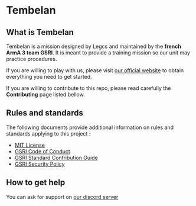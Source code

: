 # Tembelan

## What is Tembelan

Tembelan is a mission designed by Legcs and maintained by the **french ArmA 3 team GSRI**. It is meant to provide a training mission so our unit may practice procedures.

If you are willing to play with us, please visit [our official website](https://www.gsri.team) to obtain everything you need to get started.

If you are willing to contribute to this repo, please read carefully the **Contributing** page listed bellow.

## Rules and standards

The following documents provide additional information on rules and standards applying to this project :

*   [MIT License](../LICENSE.md)
*   [GSRI Code of Conduct](https://github.com/team-gsri/.github/blob/master/CODE_OF_CONDUCT.md)
*   [GSRI Standard Contribution Guide](https://github.com/team-gsri/.github/blob/master/CONTRIBUTING.md)
*   [GSRI Security Policy](https://github.com/team-gsri/.github/blob/master/SECURITY.md)

## How to get help

You can ask for support on [our discord server](https://discord.gg/bhMn4jd)
